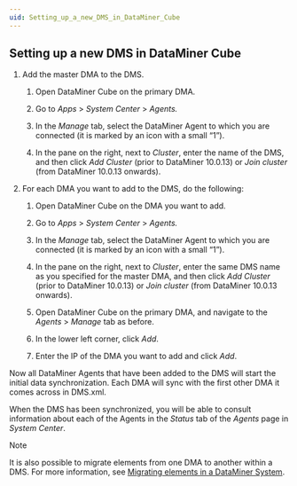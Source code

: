 ```yaml
---
uid: Setting_up_a_new_DMS_in_DataMiner_Cube
---
```


## Setting up a new DMS in DataMiner Cube

1. Add the master DMA to the DMS.

    1. Open DataMiner Cube on the primary DMA.

    2. Go to *Apps* > *System Center* > *Agents.*

    3. In the *Manage* tab, select the DataMiner Agent to which you are connected (it is marked by an icon with a small “1”).

    4. In the pane on the right, next to *Cluster*, enter the name of the DMS, and then click *Add Cluster* (prior to DataMiner 10.0.13) or *Join cluster* (from DataMiner 10.0.13 onwards).

2. For each DMA you want to add to the DMS, do the following:

    1. Open DataMiner Cube on the DMA you want to add.

    2. Go to *Apps* > *System Center* > *Agents.*

    3. In the *Manage* tab, select the DataMiner Agent to which you are connected (it is marked by an icon with a small “1”).

    4. In the pane on the right, next to *Cluster*, enter the same DMS name as you specified for the master DMA, and then click *Add Cluster* (prior to DataMiner 10.0.13) or *Join cluster* (from DataMiner 10.0.13 onwards).

    5. Open DataMiner Cube on the primary DMA, and navigate to the *Agents* > *Manage* tab as before.

    6. In the lower left corner, click *Add*.

    7. Enter the IP of the DMA you want to add and click *Add*.

Now all DataMiner Agents that have been added to the DMS will start the initial data synchronization. Each DMA will sync with the first other DMA it comes across in DMS.xml.

When the DMS has been synchronized, you will be able to consult information about each of the Agents in the *Status* tab of the *Agents* page in *System Center*.

> [!NOTE]
> It is also possible to migrate elements from one DMA to another within a DMS. For more information, see [Migrating elements in a DataMiner System](Migrating_elements_in_a_DataMiner_System.md).
>
